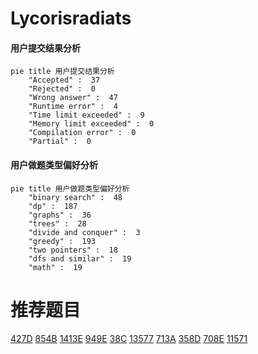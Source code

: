 # Lycorisradiats

<!-- tabs:start -->



#### **用户提交结果分析**

```mermaid
pie title 用户提交结果分析
    "Accepted" :  37
    "Rejected" :  0
    "Wrong answer" :  47
    "Runtime error" :  4
    "Time limit exceeded" :  9
    "Memory limit exceeded" :  0
    "Compilation error" :  0
    "Partial" :  0
```

#### **用户做题类型偏好分析**

```mermaid
pie title 用户做题类型偏好分析
    "binary search" :  48
    "dp" :  187
    "graphs" :  36
    "trees" :  28
    "divide and conquer" :  3
    "greedy" :  193
    "two pointers" :  18
    "dfs and similar" :  19
    "math" :  19
```



<!-- tabs:end -->
# 推荐题目
[427D](https://codeforces.com/contest/427/problem/D)
[854B](https://codeforces.com/contest/854/problem/B)
[1413E](https://codeforces.com/contest/1413/problem/E)
[949E](https://codeforces.com/contest/949/problem/E)
[38C](https://codeforces.com/contest/38/problem/C)
[13577](https://codeforces.com/contest/1357/problem/7)
[713A](https://codeforces.com/contest/713/problem/A)
[358D](https://codeforces.com/contest/358/problem/D)
[708E](https://codeforces.com/contest/708/problem/E)
[11571](https://codeforces.com/contest/1157/problem/1)
